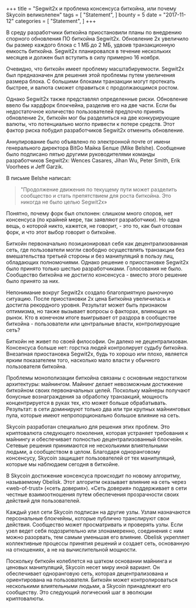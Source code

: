 +++
title = "Segwit2x и проблема консенсуса биткойна, или почему Skycoin великолепен"
tags = [
    "Statement",
]
bounty = 5
date = "2017-11-12"
categories = [
    "Statement",
]
+++

В среду разработчики биткойна приостановили планы по внедрению спорного обновления ПО биткойна Segwit2x. 
Обновление 2x увеличило бы размер каждого блока с 1 МБ до 2 МБ, удвоив транзакционную емкость биткойна. 
Segwit2x планировался в течение нескольких месяцев и должен был вступить в силу примерно 16 ноября.

Очевидно, что биткойн имеет проблему масштабируемости. Segwit2x был предназначен для решения этой 
проблемы путем увеличения размера блока. С большими блоками транзакции могут протекать быстрее, 
и валюта сможет справиться с продолжающимся ростом.

Однако Segwit2x также представлял определенные риски. Обновление ввело бы хардфорк блокчейна, 
разделив его на две части. Если бы недостаточное количество пользователей предпочло принять обновление 2x,
биткойн мог бы разделиться на две конкурирующие валюты, что потенциально могло привести к потере средств.
Этот фактор риска побудил разработчиков Segwit2x отменить обновление.

Аннулирование было объявлено по электронной почте от имени генерального директора BitGo Майка Белше (Mike Belshe). 
Сообщение было подписано пятью другими руководителями команды разработчиков Segwit2x: Wences Casares, 
Jihan Wu, Peter Smith, Erik Voorhees и Jeff Garzik.

В письме Belshe написал:

>"Продолжение движения по текущему пути может разделить сообщество и стать препятствием для роста 
>биткойна. Это никогда не было целью Segwit2x»

Понятно, почему форк был отклонен: слишком много споров, нет консенсуса (по крайней мере, так заявляют разработчики). 
Но одна вещь, о которой никто, кажется, не говорит, - это то, как был отозван форк, и что этот выбор говорит о биткойне.

Биткойн первоначально позиционировал себя как децентрализованная сеть, где пользователи могли свободно осуществлять 
транзакции без вмешательства третьей стороны и без манипуляций в пользу лиц, обладающих полномочиями. 
Однако решение о приостановке Segwit2x было принято только шестью разработчиками. Голосования не было. Сообщество 
биткойна не достигло консенсуса - вместо этого решение было принято за них.

Непонимание вокруг Segwit2x создало благоприятную рыночную ситуацию. После приостановки 2x цена Биткойна увеличилась
и достигла рекордного уровня. Результат может быть признаком оптимизма, но также вызывает вопросы о факторах, 
влияющих на рынок. Кто в конечном итоге выигрывает от раздора в сообществе биткойна - пользователи или центральные
власти, контролирующие сеть?

Биткойн не живет по своей философии. Он далеко не децентрализован. Консенсуса больше нет: горстка людей контролирует
судьбу биткойна. Внезапная приостановка Segwit2x, будь то хорошо или плохо, является ярким показателем того,
насколько мало власти у обычного пользователя биткойна.

Проблемы монополизации биткойна связаны с основным недостатком архитектуры: майнингом. Майнинг делает невозможным 
достижение биткойном своих первоначальных целей. Поскольку майнеры получают бонусные вознаграждения за обработку 
транзакций, мощность концентрируется в руках тех, кто может больше обрабатывать. Результат: в сети доминируют 
только два или три крупных майнинговых пула, которые имеют непропорционально большое влияние на сеть.

Skycoin разработан специально для решения этих проблем. Это криптовалюта следующего поколения, которая устраняет 
требования к майнингу и обеспечивает полностью децентрализованный блокчейн. Сетевые решения принимаются не 
несколькими влиятельными людьми, а сообществом в целом. Благодаря одноранговому консенсусу, Skycoin защищает 
пользователей от тех манипуляций, которые мы наблюдаем сегодня в биткойне.

В Skycoin достижение консенсуса происходит по новому алгоритму, называемому Obelisk. Этот алгоритм оказывает 
влияние на сеть через «web-of-trust» («сеть доверия»). «Сеть доверия» поддерживает в сети честные взаимоотношения
путем обеспечения прозрачности своих действий для пользователей.

Каждый узел сети Skycoin подписан на другие узлы. Узлам назначаются персональные блокчейны, которые публично
транслируют свои действия. Сообщество может просматривать и проверять узлы. Если узел ведет себя подозрительно
или злонамеренно, соединения с ним можно разорвать, тем самым уменьшая его влияние. Obelisk укрепляет
коллективные процессы принятия решений и создает сеть, основанную на отношениях, а не на вычислительной мощности.

Поскольку биткойн колеблется на шатком основании майнинга и ценовых манипуляций, Skycoin несет миру иной вариант.
Он обеспечивает одноранговую сеть, которая децентрализована и ориентирована на пользователя. Биткойн может 
контролироваться несколькими влиятельными людьми, а Skycoin принадлежит его сообществу. Это следующий логический 
шаг в эволюции криптовалюты.
